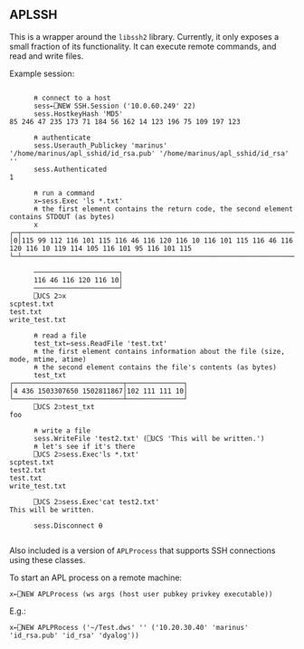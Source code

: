 ## APLSSH

This is a wrapper around the `libssh2` library. Currently, it only exposes a small fraction of its functionality.
It can execute remote commands, and read and write files.

Example session:

```apl

      ⍝ connect to a host
      sess←⎕NEW SSH.Session ('10.0.60.249' 22)
      sess.HostkeyHash 'MD5'
85 246 47 235 173 71 184 56 162 14 123 196 75 109 197 123

      ⍝ authenticate
      sess.Userauth_Publickey 'marinus' '/home/marinus/apl_sshid/id_rsa.pub' '/home/marinus/apl_sshid/id_rsa' ''
      sess.Authenticated
1

      ⍝ run a command
      x←sess.Exec 'ls *.txt'
      ⍝ the first element contains the return code, the second element contains STDOUT (as bytes)
      x
┌─┬──────────────────────────────────────────────────────────────────────────────────────────────────────────────────
│0│115 99 112 116 101 115 116 46 116 120 116 10 116 101 115 116 46 116 120 116 10 119 114 105 116 101 95 116 101 115 
└─┴──────────────────────────────────────────────────────────────────────────────────────────────────────────────────

      ─────────────────────┐
      116 46 116 120 116 10│
      ─────────────────────┘
      ⎕UCS 2⊃x
scptest.txt
test.txt
write_test.txt

      ⍝ read a file
      test_txt←sess.ReadFile 'test.txt'
      ⍝ the first element contains information about the file (size, mode, mtime, atime)
      ⍝ the second element contains the file's contents (as bytes)
      test_txt
┌───────────────────────────┬──────────────┐
│4 436 1503307650 1502811867│102 111 111 10│
└───────────────────────────┴──────────────┘
      ⎕UCS 2⊃test_txt
foo

      ⍝ write a file
      sess.WriteFile 'test2.txt' (⎕UCS 'This will be written.')
      ⍝ let's see if it's there
      ⎕UCS 2⊃sess.Exec'ls *.txt'
scptest.txt
test2.txt
test.txt
write_test.txt

      ⎕UCS 2⊃sess.Exec'cat test2.txt'
This will be written.
      
      sess.Disconnect ⍬
      
```

Also included is a version of `APLProcess` that supports SSH connections using these classes.

To start an APL process on a remote machine:

```apl
x←⎕NEW APLProcess (ws args (host user pubkey privkey executable))
```

E.g.:

```apl
x←⎕NEW APLPRocess ('~/Test.dws' '' ('10.20.30.40' 'marinus' 'id_rsa.pub' 'id_rsa' 'dyalog'))
```
